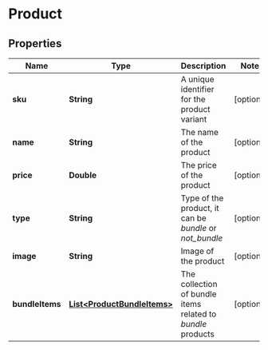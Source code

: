 

# Product

## Properties

Name | Type | Description | Notes
------------ | ------------- | ------------- | -------------
**sku** | **String** | A unique identifier for the product variant |  [optional]
**name** | **String** | The name of the product |  [optional]
**price** | **Double** | The price of the product |  [optional]
**type** | **String** | Type of the product, it can be *bundle* or *not_bundle* |  [optional]
**image** | **String** | Image of the product |  [optional]
**bundleItems** | [**List&lt;ProductBundleItems&gt;**](ProductBundleItems.md) | The collection of bundle items related to *bundle* products |  [optional]




